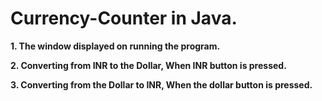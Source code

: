 # Currency-Counter in Java.

__1. The window displayed on running the program.__

__2. Converting from INR to the Dollar, When INR button is pressed.__

__3. Converting from the Dollar to INR, When the dollar button is pressed.__
